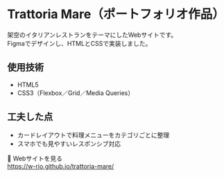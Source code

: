 # Trattoria Mare（ポートフォリオ作品）

架空のイタリアンレストランをテーマにしたWebサイトです。  
Figmaでデザインし、HTMLとCSSで実装しました。

## 使用技術
- HTML5
- CSS3（Flexbox／Grid／Media Queries）

## 工夫した点
- カードレイアウトで料理メニューをカテゴリごとに整理
- スマホでも見やすいレスポンシブ対応

🔗 Webサイトを見る  
https://w-rio.github.io/trattoria-mare/
